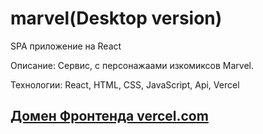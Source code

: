 # marvel(Desktop version)
SPA приложение на React  

Описание: Сервис, с персонажаами изкомиксов Marvel.  

Технологии: React, HTML, CSS, JavaScript, Api, Vercel

## [Домен Фронтенда vercel.com](https://marvel-ivory.vercel.app/)